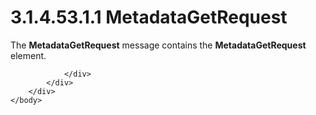 <html dir="LTR" xmlns:mshelp="http://msdn.microsoft.com/mshelp" xmlns:ddue="http://ddue.schemas.microsoft.com/authoring/2003/5" xmlns:xlink="http://www.w3.org/1999/xlink" xmlns:tool="http://www.microsoft.com/tooltip">
    <head>
        <meta http-equiv="Content-Type" content="text/html; CHARSET=utf-8"></meta>
        <meta name="save" content="history"></meta>
        <title>3.1.4.53.1.1 MetadataGetRequest</title>
        <xml>
            <mshelp:toctitle title="3.1.4.53.1.1 MetadataGetRequest"></mshelp:toctitle>
            <mshelp:rltitle title="[MS-SSMDSWS-15]: MetadataGetRequest"></mshelp:rltitle>
            <mshelp:keyword index="A" term="92f71966-6271-4383-b755-ec6e0c08b584"></mshelp:keyword>
            <mshelp:attr name="DCSext.ContentType" value="open specification"></mshelp:attr>
            <mshelp:attr name="AssetID" value="92f71966-6271-4383-b755-ec6e0c08b584"></mshelp:attr>
            <mshelp:attr name="TopicType" value="kbRef"></mshelp:attr>
            <mshelp:attr name="DCSext.Title" value="[MS-SSMDSWS-15]: MetadataGetRequest" />
        </xml>
    </head>
    <body>
        <div id="header">
            <h1 class="heading">3.1.4.53.1.1 MetadataGetRequest</h1>
        </div>
        <div id="mainSection">
            <div id="mainBody">
                <div id="allHistory" class="saveHistory"></div>
                <div id="sectionSection0" class="section" name="collapseableSection">
                    

<p>The <b>MetadataGetRequest</b> message contains the <b>MetadataGetRequest</b>
element.</p>


                </div>
            </div>
        </div>
    </body>
</html>